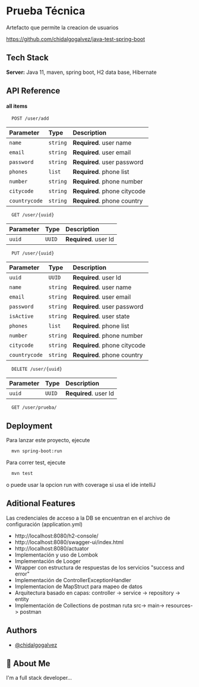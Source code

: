 
# Prueba Técnica

Artefacto que permite la creacion de usuarios

https://github.com/chidalgogalvez/java-test-spring-boot


## Tech Stack

**Server:** Java 11, maven, spring boot, H2 data base, Hibernate


## API Reference

#### all items

```http
  POST /user/add
```

| Parameter | Type     | Description                |
| :-------- | :------- | :------------------------- |
| `name`    | `string` | **Required**. user name    |
| `email`   | `string` | **Required**. user email   |
| `password`| `string` | **Required**. user password|
| `phones`  | `list`   | **Required**. phone list   |
| `number`      | `string`   | **Required**. phone number     |
| `citycode`    | `string`   | **Required**. phone citycode   |
| `countrycode` | `string`   | **Required**. phone country    |


```http
  GET /user/{uuid}
```

| Parameter | Type     | Description                |
| :-------- | :------- | :------------------------- |
| `uuid`    | `UUID`   | **Required**. user Id      |


```http
  PUT /user/{uuid}
```

| Parameter | Type     | Description                |
| :-------- | :------- | :------------------------- |
| `uuid`    | `UUID`   | **Required**. user Id      |
| `name`    | `string` | **Required**. user name    |
| `email`   | `string` | **Required**. user email   |
| `password`| `string` | **Required**. user password|
| `isActive`| `string` | **Required**. user state   |
| `phones`  | `list`   | **Required**. phone list   |
| `number`      | `string`   | **Required**. phone number     |
| `citycode`    | `string`   | **Required**. phone citycode   |
| `countrycode` | `string`   | **Required**. phone country    |


```http
  DELETE /user/{uuid}
```

| Parameter | Type     | Description                |
| :-------- | :------- | :------------------------- |
| `uuid`    | `UUID`   | **Required**. user Id      |



```http
  GET /user/prueba/
```



## Deployment

Para lanzar este proyecto, ejecute

```bash
  mvn spring-boot:run
```

Para correr test, ejecute

```bash
  mvn test
```
o puede usar la opcion run with coverage si usa el ide intelliJ

## Aditional Features

Las credenciales de acceso a la DB se encuentran en el archivo de configuración (application.yml)

- http://localhost:8080/h2-console/
- http://localhost:8080/swagger-ui/index.html
- http://localhost:8080/actuator
- Implementación y uso de Lombok
- Implementación de Looger
- Wrapper con estructura de respuestas de los servicios "success and error"
- Implementación de ControllerExceptionHandler
- Implementacion de MapStruct para mapeo de datos
- Arquitectura basado en capas: controller -> service -> repository -> entity
- Implementación de Collections de postman ruta src-> main-> resources-> postman

## Authors

- [@chidalgogalvez](https://www.github.com/chidalgogalvez)


## 🚀 About Me
I'm a full stack developer...

